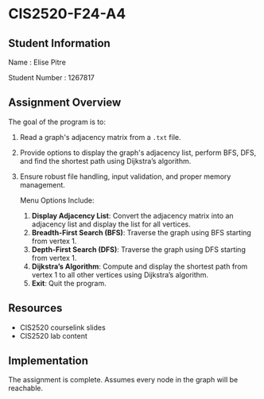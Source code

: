 # CIS2520-F24-A4

## Student Information 
Name : Elise Pitre

Student Number : 1267817

## Assignment Overview
The goal of the program is to:
1. Read a graph's adjacency matrix from a `.txt` file.
2. Provide options to display the graph's adjacency list, perform BFS, DFS, and find the shortest path using Dijkstra’s algorithm.
3. Ensure robust file handling, input validation, and proper memory management.

    Menu Options Include:
    1. **Display Adjacency List**: Convert the adjacency matrix into an adjacency list and display the list for all vertices.
    2. **Breadth-First Search (BFS)**: Traverse the graph using BFS starting from vertex 1.
    3. **Depth-First Search (DFS)**: Traverse the graph using DFS starting from vertex 1.
    4. **Dijkstra’s Algorithm**: Compute and display the shortest path from vertex 1 to all other vertices using Dijkstra’s algorithm.
    5. **Exit**: Quit the program.

## Resources 
- CIS2520 courselink slides
- CIS2520 lab content

## Implementation
The assignment is complete.
Assumes every node in the graph will be reachable.
